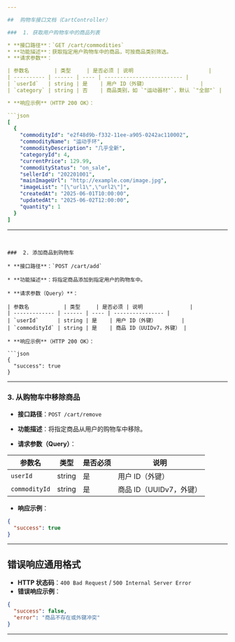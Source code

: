 ```yaml
---

##  购物车接口文档（CartController）

###  1. 获取用户购物车中的商品列表

* **接口路径**：`GET /cart/commodities`
* **功能描述**：获取指定用户购物车中的商品，可按商品类别筛选。
* **请求参数**：

| 参数名        | 类型     | 是否必须 | 说明                        |
| ---------- | ------ | ---- | ------------------------- |
| `userId`   | string | 是    | 用户 ID（外键）                 |
| `category` | string | 否    | 商品类别，如 `"运动器材"`，默认 `"全部"` |

* **响应示例**（HTTP 200 OK）：

```json
[
  {
    "commodityId": "e2f48d9b-f332-11ee-a905-0242ac110002",
    "commodityName": "运动手环",
    "commodityDescription": "几乎全新",
    "categoryId": 4,
    "currentPrice": 129.99,
    "commodityStatus": "on_sale",
    "sellerId": "202201001",
    "mainImageUrl": "http://example.com/image.jpg",
    "imageList": "[\"url1\",\"url2\"]",
    "createdAt": "2025-06-01T10:00:00",
    "updatedAt": "2025-06-02T12:00:00",
    "quantity": 1
  }
]
```

---
```


###  2. 添加商品到购物车

* **接口路径**：`POST /cart/add`

* **功能描述**：将指定商品添加到指定用户的购物车中。

* **请求参数（Query）**：

| 参数名           | 类型     | 是否必须 | 说明               |
| ------------- | ------ | ---- | ---------------- |
| `userId`      | string | 是    | 用户 ID（外键）        |
| `commodityId` | string | 是    | 商品 ID（UUIDv7，外键） |

* **响应示例**（HTTP 200 OK）：

```json
{
  "success": true
}
```

---

###  3. 从购物车中移除商品

* **接口路径**：`POST /cart/remove`

* **功能描述**：将指定商品从用户的购物车中移除。

* **请求参数（Query）**：

| 参数名           | 类型     | 是否必须 | 说明               |
| ------------- | ------ | ---- | ---------------- |
| `userId`      | string | 是    | 用户 ID（外键）        |
| `commodityId` | string | 是    | 商品 ID（UUIDv7，外键） |

* **响应示例**：

```json
{
  "success": true
}
```

---

##  错误响应通用格式

* **HTTP 状态码**：`400 Bad Request` / `500 Internal Server Error`
* **错误响应示例**：

```json
{
  "success": false,
  "error": "商品不存在或外键冲突"
}
```

---
